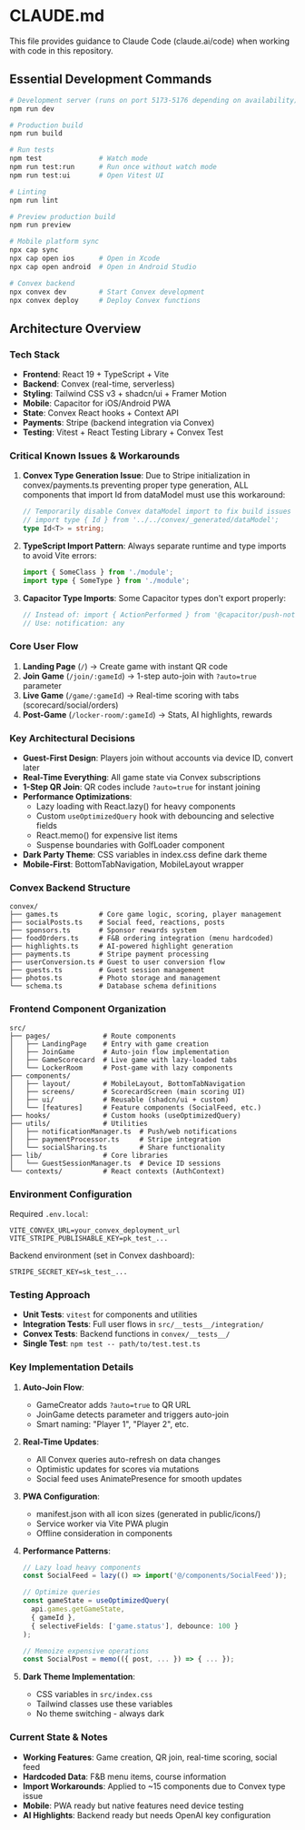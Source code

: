 # CLAUDE.md

This file provides guidance to Claude Code (claude.ai/code) when working with code in this repository.

## Essential Development Commands

```bash
# Development server (runs on port 5173-5176 depending on availability)
npm run dev

# Production build
npm run build

# Run tests
npm test              # Watch mode
npm run test:run      # Run once without watch mode
npm run test:ui       # Open Vitest UI

# Linting
npm run lint

# Preview production build
npm run preview

# Mobile platform sync
npx cap sync
npx cap open ios      # Open in Xcode
npx cap open android  # Open in Android Studio

# Convex backend
npx convex dev        # Start Convex development
npx convex deploy     # Deploy Convex functions
```

## Architecture Overview

### Tech Stack
- **Frontend**: React 19 + TypeScript + Vite
- **Backend**: Convex (real-time, serverless)
- **Styling**: Tailwind CSS v3 + shadcn/ui + Framer Motion
- **Mobile**: Capacitor for iOS/Android PWA
- **State**: Convex React hooks + Context API
- **Payments**: Stripe (backend integration via Convex)
- **Testing**: Vitest + React Testing Library + Convex Test

### Critical Known Issues & Workarounds

1. **Convex Type Generation Issue**: Due to Stripe initialization in convex/payments.ts preventing proper type generation, ALL components that import Id from dataModel must use this workaround:
   ```typescript
   // Temporarily disable Convex dataModel import to fix build issues
   // import type { Id } from '../../convex/_generated/dataModel';
   type Id<T> = string;
   ```

2. **TypeScript Import Pattern**: Always separate runtime and type imports to avoid Vite errors:
   ```typescript
   import { SomeClass } from './module';
   import type { SomeType } from './module';
   ```

3. **Capacitor Type Imports**: Some Capacitor types don't export properly:
   ```typescript
   // Instead of: import { ActionPerformed } from '@capacitor/push-notifications';
   // Use: notification: any
   ```

### Core User Flow

1. **Landing Page** (`/`) → Create game with instant QR code
2. **Join Game** (`/join/:gameId`) → 1-step auto-join with `?auto=true` parameter
3. **Live Game** (`/game/:gameId`) → Real-time scoring with tabs (scorecard/social/orders)
4. **Post-Game** (`/locker-room/:gameId`) → Stats, AI highlights, rewards

### Key Architectural Decisions

- **Guest-First Design**: Players join without accounts via device ID, convert later
- **Real-Time Everything**: All game state via Convex subscriptions
- **1-Step QR Join**: QR codes include `?auto=true` for instant joining
- **Performance Optimizations**:
  - Lazy loading with React.lazy() for heavy components
  - Custom `useOptimizedQuery` hook with debouncing and selective fields
  - React.memo() for expensive list items
  - Suspense boundaries with GolfLoader component
- **Dark Party Theme**: CSS variables in index.css define dark theme
- **Mobile-First**: BottomTabNavigation, MobileLayout wrapper

### Convex Backend Structure

```
convex/
├── games.ts          # Core game logic, scoring, player management
├── socialPosts.ts    # Social feed, reactions, posts
├── sponsors.ts       # Sponsor rewards system
├── foodOrders.ts     # F&B ordering integration (menu hardcoded)
├── highlights.ts     # AI-powered highlight generation
├── payments.ts       # Stripe payment processing
├── userConversion.ts # Guest to user conversion flow
├── guests.ts         # Guest session management
├── photos.ts         # Photo storage and management
└── schema.ts         # Database schema definitions
```

### Frontend Component Organization

```
src/
├── pages/             # Route components
│   ├── LandingPage    # Entry with game creation
│   ├── JoinGame       # Auto-join flow implementation
│   ├── GameScorecard  # Live game with lazy-loaded tabs
│   └── LockerRoom     # Post-game with lazy components
├── components/
│   ├── layout/        # MobileLayout, BottomTabNavigation
│   ├── screens/       # ScorecardScreen (main scoring UI)
│   ├── ui/            # Reusable (shadcn/ui + custom)
│   └── [features]     # Feature components (SocialFeed, etc.)
├── hooks/             # Custom hooks (useOptimizedQuery)
├── utils/             # Utilities
│   ├── notificationManager.ts  # Push/web notifications
│   ├── paymentProcessor.ts     # Stripe integration
│   └── socialSharing.ts        # Share functionality
├── lib/               # Core libraries
│   └── GuestSessionManager.ts  # Device ID sessions
└── contexts/          # React contexts (AuthContext)
```

### Environment Configuration

Required `.env.local`:
```
VITE_CONVEX_URL=your_convex_deployment_url
VITE_STRIPE_PUBLISHABLE_KEY=pk_test_...
```

Backend environment (set in Convex dashboard):
```
STRIPE_SECRET_KEY=sk_test_...
```

### Testing Approach

- **Unit Tests**: `vitest` for components and utilities
- **Integration Tests**: Full user flows in `src/__tests__/integration/`
- **Convex Tests**: Backend functions in `convex/__tests__/`
- **Single Test**: `npm test -- path/to/test.test.ts`

### Key Implementation Details

1. **Auto-Join Flow**: 
   - GameCreator adds `?auto=true` to QR URL
   - JoinGame detects parameter and triggers auto-join
   - Smart naming: "Player 1", "Player 2", etc.

2. **Real-Time Updates**:
   - All Convex queries auto-refresh on data changes
   - Optimistic updates for scores via mutations
   - Social feed uses AnimatePresence for smooth updates

3. **PWA Configuration**:
   - manifest.json with all icon sizes (generated in public/icons/)
   - Service worker via Vite PWA plugin
   - Offline consideration in components

4. **Performance Patterns**:
   ```typescript
   // Lazy load heavy components
   const SocialFeed = lazy(() => import('@/components/SocialFeed'));
   
   // Optimize queries
   const gameState = useOptimizedQuery(
     api.games.getGameState,
     { gameId },
     { selectiveFields: ['game.status'], debounce: 100 }
   );
   
   // Memoize expensive operations
   const SocialPost = memo(({ post, ... }) => { ... });
   ```

5. **Dark Theme Implementation**:
   - CSS variables in `src/index.css`
   - Tailwind classes use these variables
   - No theme switching - always dark

### Current State & Notes

- **Working Features**: Game creation, QR join, real-time scoring, social feed
- **Hardcoded Data**: F&B menu items, course information
- **Import Workarounds**: Applied to ~15 components due to Convex type issue
- **Mobile**: PWA ready but native features need device testing
- **AI Highlights**: Backend ready but needs OpenAI key configuration
